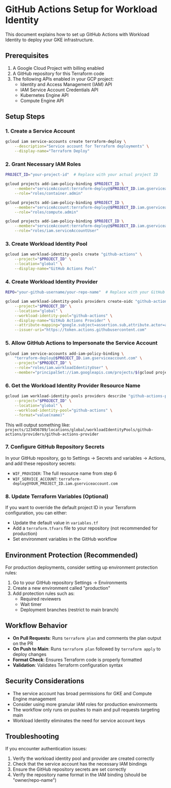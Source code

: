 # GitHub Actions Setup for Workload Identity

This document explains how to set up GitHub Actions with Workload Identity to deploy your GKE infrastructure.

## Prerequisites

1. A Google Cloud Project with billing enabled
2. A GitHub repository for this Terraform code
3. The following APIs enabled in your GCP project:
   - Identity and Access Management (IAM) API
   - IAM Service Account Credentials API
   - Kubernetes Engine API
   - Compute Engine API

## Setup Steps

### 1. Create a Service Account

```bash
gcloud iam service-accounts create terraform-deploy \
    --description="Service account for Terraform deployments" \
    --display-name="Terraform Deploy"
```

### 2. Grant Necessary IAM Roles

```bash
PROJECT_ID="your-project-id"  # Replace with your actual project ID

gcloud projects add-iam-policy-binding $PROJECT_ID \
    --member="serviceAccount:terraform-deploy@$PROJECT_ID.iam.gserviceaccount.com" \
    --role="roles/container.admin"

gcloud projects add-iam-policy-binding $PROJECT_ID \
    --member="serviceAccount:terraform-deploy@$PROJECT_ID.iam.gserviceaccount.com" \
    --role="roles/compute.admin"

gcloud projects add-iam-policy-binding $PROJECT_ID \
    --member="serviceAccount:terraform-deploy@$PROJECT_ID.iam.gserviceaccount.com" \
    --role="roles/iam.serviceAccountUser"
```

### 3. Create Workload Identity Pool

```bash
gcloud iam workload-identity-pools create "github-actions" \
    --project="$PROJECT_ID" \
    --location="global" \
    --display-name="GitHub Actions Pool"
```

### 4. Create Workload Identity Provider

```bash
REPO="your-github-username/your-repo-name"  # Replace with your GitHub repo

gcloud iam workload-identity-pools providers create-oidc "github-actions-provider" \
    --project="$PROJECT_ID" \
    --location="global" \
    --workload-identity-pool="github-actions" \
    --display-name="GitHub Actions Provider" \
    --attribute-mapping="google.subject=assertion.sub,attribute.actor=assertion.actor,attribute.repository=assertion.repository" \
    --issuer-uri="https://token.actions.githubusercontent.com"
```

### 5. Allow GitHub Actions to Impersonate the Service Account

```bash
gcloud iam service-accounts add-iam-policy-binding \
    "terraform-deploy@$PROJECT_ID.iam.gserviceaccount.com" \
    --project="$PROJECT_ID" \
    --role="roles/iam.workloadIdentityUser" \
    --member="principalSet://iam.googleapis.com/projects/$(gcloud projects describe $PROJECT_ID --format='value(projectNumber)')/locations/global/workloadIdentityPools/github-actions/attribute.repository/$REPO"
```

### 6. Get the Workload Identity Provider Resource Name

```bash
gcloud iam workload-identity-pools providers describe "github-actions-provider" \
    --project="$PROJECT_ID" \
    --location="global" \
    --workload-identity-pool="github-actions" \
    --format="value(name)"
```

This will output something like: `projects/123456789/locations/global/workloadIdentityPools/github-actions/providers/github-actions-provider`

### 7. Configure GitHub Repository Secrets

In your GitHub repository, go to Settings → Secrets and variables → Actions, and add these repository secrets:

- `WIF_PROVIDER`: The full resource name from step 6
- `WIF_SERVICE_ACCOUNT`: `terraform-deploy@YOUR_PROJECT_ID.iam.gserviceaccount.com`

### 8. Update Terraform Variables (Optional)

If you want to override the default project ID in your Terraform configuration, you can either:

- Update the default value in `variables.tf`
- Add a `terraform.tfvars` file to your repository (not recommended for production)
- Set environment variables in the GitHub workflow

## Environment Protection (Recommended)

For production deployments, consider setting up environment protection rules:

1. Go to your GitHub repository Settings → Environments
2. Create a new environment called "production"
3. Add protection rules such as:
   - Required reviewers
   - Wait timer
   - Deployment branches (restrict to main branch)

## Workflow Behavior

- **On Pull Requests**: Runs `terraform plan` and comments the plan output on the PR
- **On Push to Main**: Runs `terraform plan` followed by `terraform apply` to deploy changes
- **Format Check**: Ensures Terraform code is properly formatted
- **Validation**: Validates Terraform configuration syntax

## Security Considerations

- The service account has broad permissions for GKE and Compute Engine management
- Consider using more granular IAM roles for production environments
- The workflow only runs on pushes to main and pull requests targeting main
- Workload Identity eliminates the need for service account keys

## Troubleshooting

If you encounter authentication issues:

1. Verify the workload identity pool and provider are created correctly
2. Check that the service account has the necessary IAM bindings
3. Ensure the GitHub repository secrets are set correctly
4. Verify the repository name format in the IAM binding (should be "owner/repo-name")